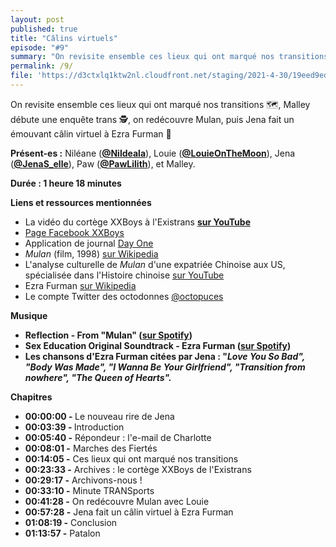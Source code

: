 ```yaml
---
layout: post
published: true
title: "Câlins virtuels"
episode: "#9"
summary: "‍On revisite ensemble ces lieux qui ont marqué nos transitions 🗺, Malley débute une enquête trans 🕵️, on redécouvre Mulan, puis Jena fait un émouvant câlin virtuel à Ezra Furman 💜"
permalink: /9/
file: 'https://d3ctxlq1ktw2nl.cloudfront.net/staging/2021-4-30/19eed9ed-c4b4-ee03-6847-afc646bb5218.mp3'
---
```

<p>On revisite ensemble ces lieux qui ont marqué nos transitions 🗺, Malley débute une enquête trans 🕵️, on redécouvre Mulan, puis Jena fait un émouvant câlin virtuel à Ezra Furman 💜</p>

<!--more-->

<p><strong>Présent-es :</strong> Niléane (<a href="https://twitter.com/Nildeala"><strong>@Nildeala</strong></a>), Louie (<a href="https://twitter.com/LouieOnTheMoon"><strong>@LouieOnTheMoon</strong></a>), Jena (<a href="https://twitter.com/JenaS_elle"><strong>@JenaS_elle</strong></a>), Paw (<a href="https://twitter.com/PawLilith"><strong>@PawLilith</strong></a>), et Malley.</p>
<p><strong>Durée : 1 heure 18 minutes</strong></p>
<p><strong>Liens et ressources mentionnées</strong></p>
<ul>
  <li>La vidéo du cortège XXBoys à l'Existrans <a href="https://www.youtube.com/watch?v=w-rt1s2Oaz0"><strong>sur YouTube</strong></a></li>
  <li><a href="https://www.facebook.com/xxboys">Page Facebook XXBoys</a></li>
  <li>Application de journal <a href="https://dayoneapp.com">Day One</a></li>
  <li><em>Mulan</em> (film, 1998) <a href="https://fr.wikipedia.org/wiki/Mulan">sur Wikipedia</a></li>
  <li>L'analyse culturelle de <em>Mulan</em> d'une expatriée Chinoise aux US, spécialisée dans l'Histoire chinoise <a href="https://www.youtube.com/watch?v=8SHC7CnmErM">sur YouTube</a></li>
  <li>Ezra Furman <a href="https://fr.wikipedia.org/wiki/Ezra_Furman">sur Wikipedia</a></li>
  <li>Le compte Twitter des octodonnes <a href="https://twitter.com/octopuces">@octopuces</a></li>
</ul>
<p><strong>Musique</strong></p>
<ul>
  <li><strong>Reflection - From "Mulan" (</strong><a href="https://open.spotify.com/track/4ASPjY65S7crmZBHML0L8d?si=jH_7Q3bYR2O1szwjCRx_cw"><strong>sur Spotify</strong></a><strong>)</strong></li>
  <li><strong>Sex Education Original Soundtrack - Ezra Furman (</strong><a href="https://open.spotify.com/album/0d5VbUpz8dcGC17Jkm3og4?si=yxDhRwElQzK8mr4U6fuKwg"><strong>sur Spotify</strong></a><strong>)</strong></li>
  <li><strong>Les chansons d'Ezra Furman citées par Jena : "</strong><em><strong>Love You So Bad", "Body Was Made", "I Wanna Be Your Girlfriend", "Transition from nowhere", "The Queen of Hearts".</strong></em></li>
</ul>
<p><strong>Chapitres</strong></p>
<ul>
  <li><strong>00:00:00 - </strong>Le nouveau rire de Jena</li>
  <li><strong>00:03:39 - </strong>Introduction</li>
  <li><strong>00:05:40 -</strong> Répondeur : l'e-mail de Charlotte</li>
  <li><strong>00:08:01 -</strong> Marches des Fiertés</li>
  <li><strong>00:14:05 -</strong> Ces lieux qui ont marqué nos transitions</li>
  <li><strong>00:23:33 -</strong> Archives : le cortège XXBoys de l'Existrans</li>
  <li><strong>00:29:17 -</strong> Archivons-nous !</li>
  <li><strong>00:33:10 -</strong> Minute TRANSports</li>
  <li><strong>00:41:28 -</strong> On redécouvre Mulan avec Louie</li>
  <li><strong>00:57:28 -</strong> Jena fait un câlin virtuel à Ezra Furman</li>
  <li><strong>01:08:19 -</strong> Conclusion</li>
  <li><strong>01:13:57 -</strong> Patalon</li>
</ul>
